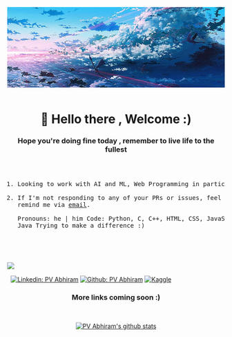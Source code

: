 <img align='center' src="banner.jpg" width = "auto">
<br><br>
<h1 align ='center'> 👋 Hello there , Welcome :) </h1>

<p align="center">
<h3 align='center'> Hope you're doing fine today , remember to live life to the fullest </h3>
</p>

<p align="center">
<pre>

1. Looking to work with AI and ML, Web Programming in particular 
2. If I'm not responding to any of your PRs or issues,
   feel free to remind me via <a href="mailto:abhiramp428@gmail.com">email</a>.<br>
    Pronouns: he | him
    Code: Python, C, C++, HTML, CSS, JavaScript , Django, Java
    Trying to make a difference :)
</pre>
</p>
<br>
<img align='left' src="https://raw.githubusercontent.com/innng/innng/master/assets/kyubey.gif" width = "100">&nbsp;&nbsp;&nbsp;

&nbsp;&nbsp;[![Linkedin: PV Abhiram](https://img.shields.io/badge/LinkedIn-0077B5?style=for-the-badge&logo=linkedin&logoColor=white)](https://www.linkedin.com/in/pv-abhiram-0094aa1a0/)
[![Github: PV Abhiram](https://img.shields.io/badge/GitHub-100000?style=for-the-badge&logo=github&logoColor=white)](https://github.com/Abhiram970)
[![Kaggle ](https://img.shields.io/badge/Kaggle-035a7d?style=for-the-badge&logo=kaggle&logoColor=white)](https://www.kaggle.com/pvabhiram)
<br>
<h3 align='center'>  More links coming soon :)  </h3>
<br>
<p align="center">
  <a href="https://github.com/Abhiram970"><img src="https://github-readme-stats.vercel.app/api?username=Abhiram970&hide_border=true&show_icons=true" alt="PV Abhiram's github stats"></a>
</p>

